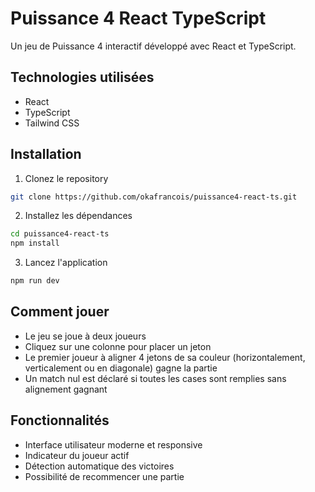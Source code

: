 # Puissance 4 React TypeScript

Un jeu de Puissance 4 interactif développé avec React et TypeScript.

## Technologies utilisées

- React
- TypeScript
- Tailwind CSS

## Installation

1. Clonez le repository
```bash
git clone https://github.com/okafrancois/puissance4-react-ts.git
```

2. Installez les dépendances
```bash
cd puissance4-react-ts
npm install
```

3. Lancez l'application
```bash
npm run dev
```

## Comment jouer

- Le jeu se joue à deux joueurs
- Cliquez sur une colonne pour placer un jeton
- Le premier joueur à aligner 4 jetons de sa couleur (horizontalement, verticalement ou en diagonale) gagne la partie
- Un match nul est déclaré si toutes les cases sont remplies sans alignement gagnant

## Fonctionnalités

- Interface utilisateur moderne et responsive
- Indicateur du joueur actif
- Détection automatique des victoires
- Possibilité de recommencer une partie